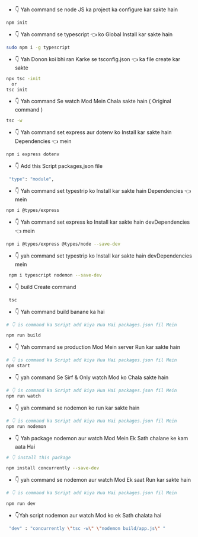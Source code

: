 - 👇 Yah command se node JS ka project ka configure kar sakte hain

```sh
npm init
```

- 👇 Yah command se typescript 👈 ko Global Install kar sakte hain

```sh
sudo npm i -g typescript
```
- 👇 Yah Donon koi bhi ran Karke se tsconfig.json 👈 ka file create kar sakte

```sh
npx tsc -init
  or
tsc init
```

- 👇 Yah command Se watch Mod Mein Chala sakte hain ( Original command )

```sh
tsc -w
```


- 👇 Yah command set express aur dotenv ko Install kar sakte hain Dependencies 👈 mein

```sh
npm i express dotenv
```

- 👇 Add this Script packages,json file

```sh
 "type": "module",
```

- 👇 Yah command set typestrip ko Install kar sakte hain Dependencies 👈 mein

```sh
npm i @types/express
```

- 👇 Yah command set express ko Install kar sakte hain devDependencies 👈 mein

```sh
npm i @types/express @types/node --save-dev
```

- 👇 yah command set typestrip ko Install kar sakte hain devDependencies mein

```sh
 npm i typescript nodemon --save-dev
```

- 👇 build Create command

```sh
 tsc
```

- 👇 Yah command build banane ka hai

```sh
# 👇 is command ka Script add kiya Hua Hai packages.json fil Mein

npm run build

```

- 👇 Yah command se production Mod Mein server Run kar sakte hain

```sh
# 👇 is command ka Script add kiya Hua Hai packages.json fil Mein
npm start
```

- 👇 yah command Se Sirf & Only watch Mod ko Chala sakte hain

```sh
# 👇 is command ka Script add kiya Hua Hai packages.json fil Mein
npm run watch
```

- 👇  yah command se nodemon ko run kar sakte hain

```sh
# 👇 is command ka Script add kiya Hua Hai packages.json fil Mein
npm run nodemon
```

- 👇 Yah package nodemon aur watch Mod Mein Ek Sath chalane ke kam aata Hai 

```sh
# 👇 install this package

npm install concurrently --save-dev
```

- 👇 yah command se nodemon aur watch Mod Ek saat Run kar sakte hain

```sh
# 👇 is command ka Script add kiya Hua Hai packages.json fil Mein

npm run dev
```

- 👇Yah script nodemon aur watch Mod ko ek Sath chalata hai

```sh
 "dev" : "concurrently \"tsc -w\" \"nodemon build/app.js\" "
```
